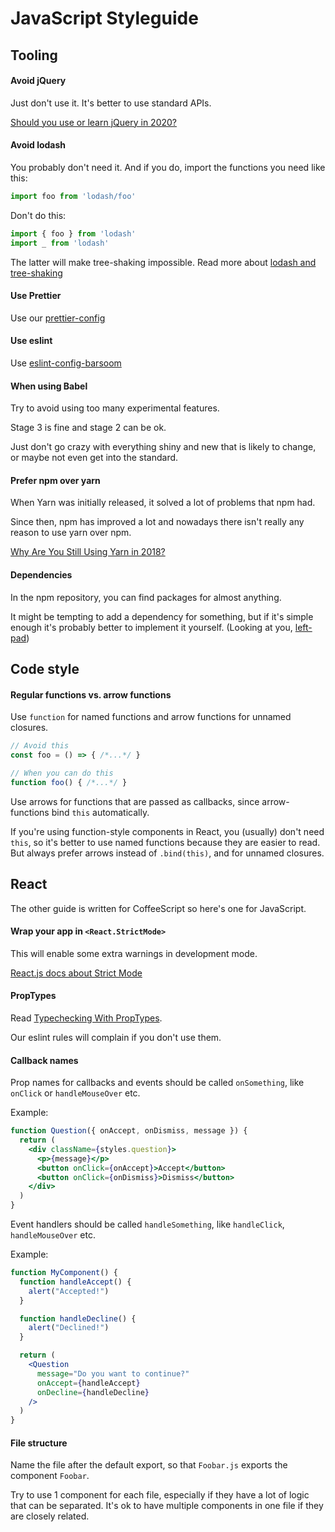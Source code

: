 # JavaScript Styleguide

## Tooling

#### Avoid jQuery

Just don't use it. It's better to use standard APIs.

[Should you use or learn jQuery in 2020?](https://flaviocopes.com/jquery/)

#### Avoid lodash

You probably don't need it. And if you do, import the functions you need like this:

``` javascript
import foo from 'lodash/foo'
```

Don't do this:

``` javascript
import { foo } from 'lodash'
import _ from 'lodash'
```

The latter will make tree-shaking impossible.
Read more about [lodash and tree-shaking](https://www.azavea.com/blog/2019/03/07/lessons-on-tree-shaking-lodash/)

#### Use Prettier

Use our [prettier-config](https://github.com/barsoom/prettier-config)

#### Use eslint

Use [eslint-config-barsoom](https://github.com/barsoom/eslint-config-barsoom)

#### When using Babel

Try to avoid using too many experimental features.

Stage 3 is fine and stage 2 can be ok.

Just don't go crazy with everything shiny and new that is likely to change, or maybe not even get into the standard.

#### Prefer npm over yarn

When Yarn was initially released, it solved a lot of problems that npm had.

Since then, npm has improved a lot and nowadays there isn't really any reason to use yarn over npm.

[Why Are You Still Using Yarn in 2018?](https://iamturns.com/yarn-vs-npm-2018/)

#### Dependencies

In the npm repository, you can find packages for almost anything.

It might be tempting to add a dependency for something, but if it's simple enough it's probably better to implement it yourself. (Looking at you, [left-pad](https://qz.com/646467/how-one-programmer-broke-the-internet-by-deleting-a-tiny-piece-of-code/))

## Code style

#### Regular functions vs. arrow functions

Use `function` for named functions and arrow functions for unnamed closures.

``` javascript
// Avoid this
const foo = () => { /*...*/ }

// When you can do this
function foo() { /*...*/ }
```

Use arrows for functions that are passed as callbacks, since arrow-functions bind `this` automatically.

If you're using function-style components in React, you (usually) don't need `this`, so it's better to use named functions because they are easier to read. But always prefer arrows instead of `.bind(this)`, and for unnamed closures.

## React

The other guide is written for CoffeeScript so here's one for JavaScript.

#### Wrap your app in `<React.StrictMode>`

This will enable some extra warnings in development mode.

[React.js docs about Strict Mode](https://reactjs.org/docs/strict-mode.html)

#### PropTypes

Read [Typechecking With PropTypes](https://reactjs.org/docs/typechecking-with-proptypes.html).

Our eslint rules will complain if you don't use them.

#### Callback names

Prop names for callbacks and events should be called `onSomething`, like `onClick` or `handleMouseOver` etc.

Example:

``` jsx
function Question({ onAccept, onDismiss, message }) {
  return (
    <div className={styles.question}>
      <p>{message}</p>
      <button onClick={onAccept}>Accept</button>
      <button onClick={onDismiss}>Dismiss</button>
    </div>
  )
}
```

Event handlers should be called `handleSomething`, like `handleClick`, `handleMouseOver` etc.

Example:

``` jsx
function MyComponent() {
  function handleAccept() {
    alert("Accepted!")
  }

  function handleDecline() {
    alert("Declined!")
  }

  return (
    <Question
      message="Do you want to continue?"
      onAccept={handleAccept}
      onDecline={handleDecline}
    />
  )
}
```

#### File structure

Name the file after the default export, so that `Foobar.js` exports the component `Foobar`.

Try to use 1 component for each file, especially if they have a lot of logic that can be separated.
It's ok to have multiple components in one file if they are closely related.
